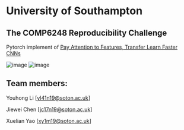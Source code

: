 # University of Southampton
## The COMP6248 Reproducibility Challenge
Pytorch implement of [Pay Attention to Features, Transfer Learn Faster CNNs](https://openreview.net/pdf?id=ryxyCeHtPB)

![image](https://github.com/uhomelee/DeepLearningCourseWork/blob/master/pic/1.png)
![image](https://github.com/uhomelee/DeepLearningCourseWork/blob/master/pic/2.png)


## Team members:
Youhong Li [yl41n19@soton.ac.uk]

Jiewei Chen [jc17n19@soton.ac.uk]

Xuelian Yao [xy1m19@soton.ac.uk]

